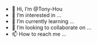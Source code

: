 - 👋 Hi, I’m @Tony-Hou
- 👀 I’m interested in ...
- 🌱 I’m currently learning ...
- 💞️ I’m looking to collaborate on ...
- 📫 How to reach me ...

<!---
Tony-Hou/Tony-Hou is a ✨ special ✨ repository because its `README.md` (this file) appears on your GitHub profile.
You can click the Preview link to take a look at your changes.
--->
